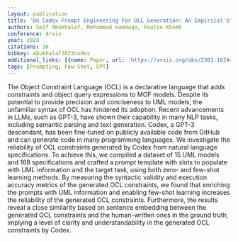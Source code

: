 ```yaml
---
layout: publication
title: 'On Codex Prompt Engineering For OCL Generation: An Empirical Study'
authors: Seif Abukhalaf, Mohammad Hamdaqa, Foutse Khomh
conference: Arxiv
year: 2023
citations: 16
bibkey: abukhalaf2023codex
additional_links: [{name: Paper, url: 'https://arxiv.org/abs/2303.16244'}]
tags: [Prompting, Few-Shot, GPT]
---
```

The Object Constraint Language (OCL) is a declarative language that adds
constraints and object query expressions to MOF models. Despite its potential
to provide precision and conciseness to UML models, the unfamiliar syntax of
OCL has hindered its adoption. Recent advancements in LLMs, such as GPT-3, have
shown their capability in many NLP tasks, including semantic parsing and text
generation. Codex, a GPT-3 descendant, has been fine-tuned on publicly
available code from GitHub and can generate code in many programming languages.
We investigate the reliability of OCL constraints generated by Codex from
natural language specifications. To achieve this, we compiled a dataset of 15
UML models and 168 specifications and crafted a prompt template with slots to
populate with UML information and the target task, using both zero- and
few-shot learning methods. By measuring the syntactic validity and execution
accuracy metrics of the generated OCL constraints, we found that enriching the
prompts with UML information and enabling few-shot learning increases the
reliability of the generated OCL constraints. Furthermore, the results reveal a
close similarity based on sentence embedding between the generated OCL
constraints and the human-written ones in the ground truth, implying a level of
clarity and understandability in the generated OCL constraints by Codex.